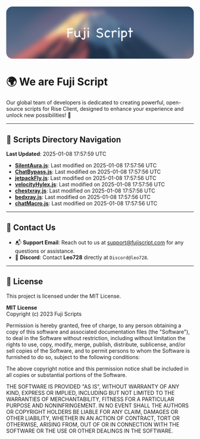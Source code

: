 ![Banner](.github/b.webp)

# 🌍 **We are Fuji Script**

Our global team of developers is dedicated to creating powerful, open-source scripts for Rise Client, designed to enhance your experience and unlock new possibilities! 🌟

---
<!-- SCRIPTS_NAVIGATION_START -->
## 📂 **Scripts Directory Navigation**

**Last Updated**: 2025-01-08 17:57:59 UTC

- **[SilentAura.js](scripts/SilentAura.js)**: Last modified on 2025-01-08 17:57:56 UTC
- **[ChatBypass.js](scripts/ChatBypass.js)**: Last modified on 2025-01-08 17:57:56 UTC
- **[jetpackFly.js](scripts/jetpackFly.js)**: Last modified on 2025-01-08 17:57:56 UTC
- **[velocityHylex.js](scripts/velocityHylex.js)**: Last modified on 2025-01-08 17:57:56 UTC
- **[chestxray.js](scripts/chestxray.js)**: Last modified on 2025-01-08 17:57:56 UTC
- **[bedxray.js](scripts/bedxray.js)**: Last modified on 2025-01-08 17:57:56 UTC
- **[chatMacro.js](scripts/chatMacro.js)**: Last modified on 2025-01-08 17:57:56 UTC

<!-- SCRIPTS_NAVIGATION_END -->

---

## 💬 **Contact Us**  
- 📬 **Support Email**: Reach out to us at [support@fujiscript.com](mailto:support@fujiscript.com) for any questions or assistance.  
- 💬 **Discord**: Contact **Leo728** directly at `Discord@leo728`.

---

## 📜 **License**

This project is licensed under the MIT License.  

**MIT License**  
Copyright (c) 2023 Fuji Scripts  

Permission is hereby granted, free of charge, to any person obtaining a copy of this software and associated documentation files (the "Software"), to deal in the Software without restriction, including without limitation the rights to use, copy, modify, merge, publish, distribute, sublicense, and/or sell copies of the Software, and to permit persons to whom the Software is furnished to do so, subject to the following conditions:  

The above copyright notice and this permission notice shall be included in all copies or substantial portions of the Software.  

THE SOFTWARE IS PROVIDED "AS IS", WITHOUT WARRANTY OF ANY KIND, EXPRESS OR IMPLIED, INCLUDING BUT NOT LIMITED TO THE WARRANTIES OF MERCHANTABILITY, FITNESS FOR A PARTICULAR PURPOSE AND NONINFRINGEMENT. IN NO EVENT SHALL THE AUTHORS OR COPYRIGHT HOLDERS BE LIABLE FOR ANY CLAIM, DAMAGES OR OTHER LIABILITY, WHETHER IN AN ACTION OF CONTRACT, TORT OR OTHERWISE, ARISING FROM, OUT OF OR IN CONNECTION WITH THE SOFTWARE OR THE USE OR OTHER DEALINGS IN THE SOFTWARE.  
